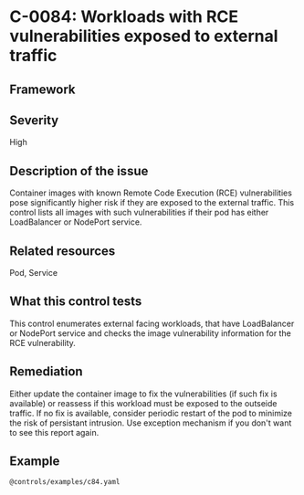 # C-0084: Workloads with RCE vulnerabilities exposed to external traffic

## Framework

 
## Severity
High

## Description of the issue
Container images with known Remote Code Execution (RCE) vulnerabilities pose significantly higher risk if they are exposed to the external traffic. This control lists all images with such vulnerabilities if their pod has either LoadBalancer or NodePort service.
 
## Related resources
Pod, Service
 
## What this control tests 
This control enumerates external facing workloads, that have LoadBalancer or NodePort service and checks the image vulnerability information for the RCE vulnerability.
 
## Remediation
Either update the container image to fix the vulnerabilities (if such fix is available) or reassess if this workload must be exposed to the outseide traffic. If no fix is available, consider periodic restart of the pod to minimize the risk of persistant intrusion. Use exception mechanism if you don't want to see this report again.
 
## Example
```
@controls/examples/c84.yaml
```
